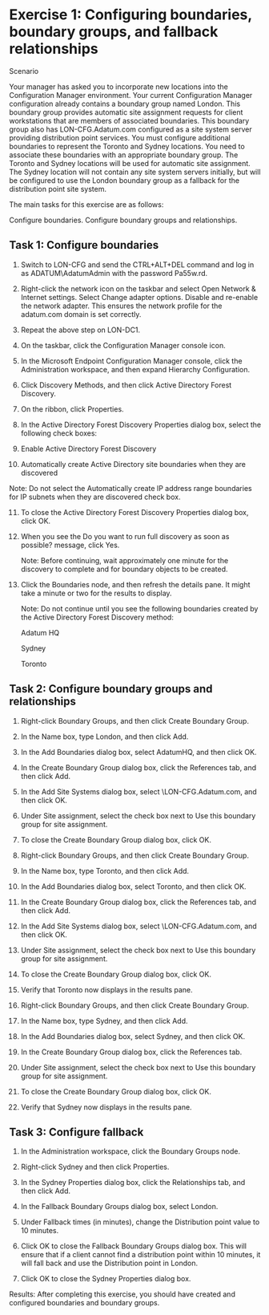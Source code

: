 # Exercise 1: Configuring boundaries, boundary groups, and fallback relationships
Scenario

Your manager has asked you to incorporate new locations into the Configuration Manager environment. Your current Configuration Manager configuration already contains a boundary group named London. This boundary group provides automatic site assignment requests for client workstations that are members of associated boundaries. This boundary group also has LON-CFG.Adatum.com configured as a site system server providing distribution point services. You must configure additional boundaries to represent the Toronto and Sydney locations. You need to associate these boundaries with an appropriate boundary group. The Toronto and Sydney locations will be used for automatic site assignment. The Sydney location will not contain any site system servers initially, but will be configured to use the London boundary group as a fallback for the distribution point site system.

The main tasks for this exercise are as follows:

Configure boundaries.
Configure boundary groups and relationships.

## Task 1: Configure boundaries

1. Switch to LON-CFG and send the CTRL+ALT+DEL command and log in as ADATUM\AdatumAdmin with the password Pa55w.rd.

2. Right-click the network icon on the taskbar and select Open Network & Internet settings. Select Change adapter options. Disable and re-enable the network adapter. This ensures the network profile for the adatum.com domain is set correctly.

3. Repeat the above step on LON-DC1.

4. On the taskbar, click the Configuration Manager console icon.

5. In the Microsoft Endpoint Configuration Manager console, click the Administration workspace, and then expand Hierarchy Configuration.

6. Click Discovery Methods, and then click Active Directory Forest Discovery.

7. On the ribbon, click Properties.

8. In the Active Directory Forest Discovery Properties dialog box, select the following check boxes:

9. Enable Active Directory Forest Discovery

10. Automatically create Active Directory site boundaries when they are discovered

  Note: Do not select the Automatically create IP address range boundaries for IP subnets when they are discovered check box.

11. To close the Active Directory Forest Discovery Properties dialog box, click OK.

12. When you see the Do you want to run full discovery as soon as possible? message, click Yes.

    Note: Before continuing, wait approximately one minute for the discovery to complete and for boundary objects to be created.

13. Click the Boundaries node, and then refresh the details pane. It might take a minute or two for the results to display.

    Note: Do not continue until you see the following boundaries created by the Active Directory Forest Discovery method:

    Adatum HQ
    
    Sydney
    
    Toronto

## Task 2: Configure boundary groups and relationships

1. Right-click Boundary Groups, and then click Create Boundary Group.

2. In the Name box, type London, and then click Add.

2. In the Add Boundaries dialog box, select AdatumHQ, and then click OK.

4. In the Create Boundary Group dialog box, click the References tab, and then click Add.

5. In the Add Site Systems dialog box, select \\LON-CFG.Adatum.com, and then click OK.

6. Under Site assignment, select the check box next to Use this boundary group for site assignment.

7. To close the Create Boundary Group dialog box, click OK.

8. Right-click Boundary Groups, and then click Create Boundary Group.

9. In the Name box, type Toronto, and then click Add.

10. In the Add Boundaries dialog box, select Toronto, and then click OK.

11. In the Create Boundary Group dialog box, click the References tab, and then click Add.

12. In the Add Site Systems dialog box, select \\LON-CFG.Adatum.com, and then click OK.

13. Under Site assignment, select the check box next to Use this boundary group for site assignment.

14. To close the Create Boundary Group dialog box, click OK.

15. Verify that Toronto now displays in the results pane.

16. Right-click Boundary Groups, and then click Create Boundary Group.

17. In the Name box, type Sydney, and then click Add.

18. In the Add Boundaries dialog box, select Sydney, and then click OK.

19. In the Create Boundary Group dialog box, click the References tab.

20. Under Site assignment, select the check box next to Use this boundary group for site assignment.

21. To close the Create Boundary Group dialog box, click OK.

22. Verify that Sydney now displays in the results pane.

 ## Task 3: Configure fallback
1. In the Administration workspace, click the Boundary Groups node.

2. Right-click Sydney and then click Properties.

3. In the Sydney Properties dialog box, click the Relationships tab, and then click Add.

4. In the Fallback Boundary Groups dialog box, select London.

5. Under Fallback times (in minutes), change the Distribution point value to 10 minutes.

6. Click OK to close the Fallback Boundary Groups dialog box. This will ensure that if a client cannot find a distribution point within 10 minutes, it will fall back and use the Distribution point in London.

7. Click OK to close the Sydney Properties dialog box.

  Results: After completing this exercise, you should have created and configured boundaries and boundary groups.
